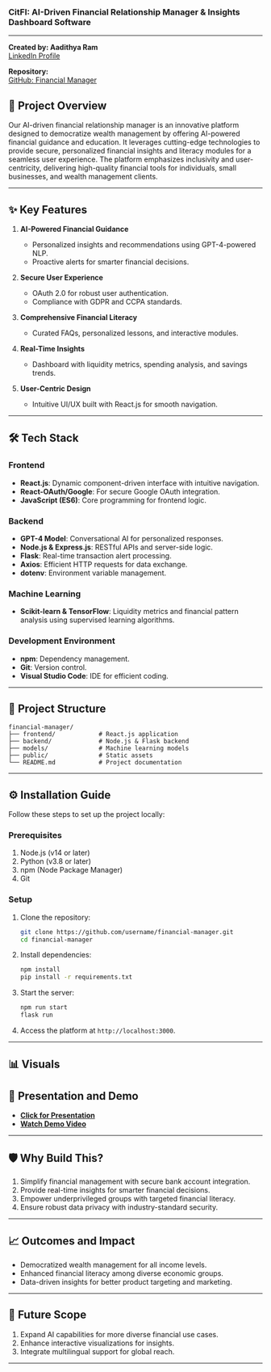 ### CitFI: AI-Driven Financial Relationship Manager & Insights Dashboard Software

---
**Created by: Aadithya Ram**  
[LinkedIn Profile](https://linkedin.com/in/aadiithyyya)  

**Repository:**  
[GitHub: Financial Manager](#)
## 🌟 Project Overview

Our AI-driven financial relationship manager is an innovative platform designed to democratize wealth management by offering AI-powered financial guidance and education. It leverages cutting-edge technologies to provide secure, personalized financial insights and literacy modules for a seamless user experience. The platform emphasizes inclusivity and user-centricity, delivering high-quality financial tools for individuals, small businesses, and wealth management clients.

---

## ✨ Key Features

1. **AI-Powered Financial Guidance**  
   - Personalized insights and recommendations using GPT-4-powered NLP.  
   - Proactive alerts for smarter financial decisions.  

2. **Secure User Experience**  
   - OAuth 2.0 for robust user authentication.  
   - Compliance with GDPR and CCPA standards.  

3. **Comprehensive Financial Literacy**  
   - Curated FAQs, personalized lessons, and interactive modules.  

4. **Real-Time Insights**  
   - Dashboard with liquidity metrics, spending analysis, and savings trends.  

5. **User-Centric Design**  
   - Intuitive UI/UX built with React.js for smooth navigation.  

---

## 🛠️ Tech Stack

### Frontend  
- **React.js**: Dynamic component-driven interface with intuitive navigation.  
- **React-OAuth/Google**: For secure Google OAuth integration.  
- **JavaScript (ES6)**: Core programming for frontend logic.  

### Backend  
- **GPT-4 Model**: Conversational AI for personalized responses.  
- **Node.js & Express.js**: RESTful APIs and server-side logic.  
- **Flask**: Real-time transaction alert processing.  
- **Axios**: Efficient HTTP requests for data exchange.  
- **dotenv**: Environment variable management.

### Machine Learning  
- **Scikit-learn & TensorFlow**: Liquidity metrics and financial pattern analysis using supervised learning algorithms.

### Development Environment  
- **npm**: Dependency management.  
- **Git**: Version control.  
- **Visual Studio Code**: IDE for efficient coding.  

---

## 📂 Project Structure

```
financial-manager/
├── frontend/            # React.js application
├── backend/             # Node.js & Flask backend
├── models/              # Machine learning models
├── public/              # Static assets
└── README.md            # Project documentation
```

---

## ⚙️ Installation Guide

Follow these steps to set up the project locally:

### Prerequisites  
1. Node.js (v14 or later)  
2. Python (v3.8 or later)  
3. npm (Node Package Manager)  
4. Git  

### Setup  
1. Clone the repository:  
   ```bash
   git clone https://github.com/username/financial-manager.git
   cd financial-manager
   ```

2. Install dependencies:  
   ```bash
   npm install
   pip install -r requirements.txt
   ```

3. Start the server:  
   ```bash
   npm run start
   flask run
   ```

4. Access the platform at `http://localhost:3000`.

---

## 📊 Visuals

## 📑 Presentation and Demo  
- **[Click for Presentation](https://drive.google.com/file/d/1umEgdZNH6bhbvbjafPExWKI9tw-cQyOE/view?usp=drivesdk)**  
- **[Watch Demo Video](https://docs.google.com/presentation/d/1lmczTURp1WPXeC9zmeygqwUNgZ95_ahq/edit?usp=sharing&ouid=108010539970971969304&rtpof=true&sd=true)**  

---

## 🛡️ Why Build This?  
1. Simplify financial management with secure bank account integration.  
2. Provide real-time insights for smarter financial decisions.  
3. Empower underprivileged groups with targeted financial literacy.  
4. Ensure robust data privacy with industry-standard security.

---

## 📈 Outcomes and Impact  
- Democratized wealth management for all income levels.  
- Enhanced financial literacy among diverse economic groups.  
- Data-driven insights for better product targeting and marketing.  

---

## 🚀 Future Scope  
1. Expand AI capabilities for more diverse financial use cases.  
2. Enhance interactive visualizations for insights.  
3. Integrate multilingual support for global reach.  

---
